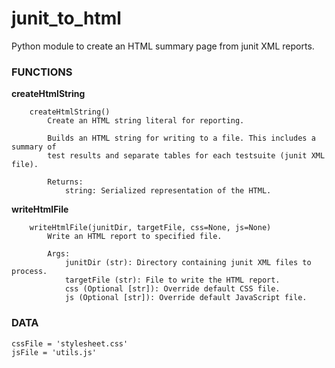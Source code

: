 # junit_to_html
Python module to create an HTML summary page from junit XML reports.

### FUNCTIONS
**createHtmlString**
```
    createHtmlString()
        Create an HTML string literal for reporting.

        Builds an HTML string for writing to a file. This includes a summary of
        test results and separate tables for each testsuite (junit XML file).

        Returns:
            string: Serialized representation of the HTML.
```
**writeHtmlFile**
```
    writeHtmlFile(junitDir, targetFile, css=None, js=None)
        Write an HTML report to specified file.

        Args:
            junitDir (str): Directory containing junit XML files to process.
            targetFile (str): File to write the HTML report.
            css (Optional [str]): Override default CSS file.
            js (Optional [str]): Override default JavaScript file.
```
### DATA
    cssFile = 'stylesheet.css'
    jsFile = 'utils.js'